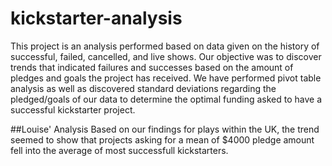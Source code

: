 # kickstarter-analysis
This project is an analysis performed based on data given on the history of successful, failed, cancelled, and live shows. Our objective was to discover trends that indicated failures and successes based on the amount of pledges and goals the project has received. We have performed pivot table analysis as well as discovered standard deviations regarding the pledged/goals of our data to determine the optimal funding asked to have a successful kickstarter project. 

##Louise' Analysis 
Based on our findings for plays within the UK, the trend seemed to show that projects asking for a mean of $4000 pledge amount fell into the average of most successfull kickstarters. 
